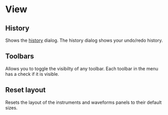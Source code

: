 
# View

## History

Shows the [history](../history.md) dialog. The history dialog shows your
undo/redo history.

## Toolbars

Allows you to toggle the visibilty of any toolbar. Each toolbar in the menu
has a check if it is visible.

## Reset layout

Resets the layout of the instruments and waveforms panels to their default
sizes.
